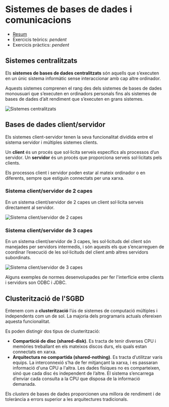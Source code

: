
Sistemes de bases de dades i comunicacions
====================================

* [Resum](https://gitpitch.com/jrodr236/ABD-UF2/master?p=SistemesDeBasesDeDadesIComunicacions)
* Exercicis teòrics: _pendent_
* Exercicis pràctics: _pendent_

Sistemes centralitzats
--------------------

Els **sistemes de bases de dades centralitzats** són aquells que s’executen en un únic sistema informàtic sense interaccionar amb cap altre ordinador.

Aquests sistemes comprenen el rang des dels sistemes de bases de dades monousuari que s’executen en ordinadors personals fins als sistemes de bases de dades d’alt rendiment que s’executen en grans sistemes.

![Sistemes centralitzats](https://ioc.xtec.cat/materials/FP/Materials/2251_ASIX/ASIX_2251_M10/web/html/WebContent/u3/media/ic10m10u3_05.png)

Bases de dades client/servidor
-----------

Els sistemes client-servidor tenen la seva funcionalitat dividida entre el sistema servidor i múltiples sistemes clients.

Un  **client**  és un procés que sol·licita serveis específics als processos d’un servidor. Un  **servidor**  és un procés que proporciona serveis sol·licitats pels clients.

Els processos client i servidor poden estar al mateix ordinador o en diferents, sempre que estiguin connectats per una xarxa.

### Sistema client/servidor de 2 capes

En un sistema client/servidor de 2 capes un client sol·licita serveis directament al servidor.

![Sistema client/servidor de 2 capes](https://ioc.xtec.cat/materials/FP/Materials/2251_ASIX/ASIX_2251_M10/web/html/WebContent/u3/media/ic10m10u3_06.png)

### Sistema client/servidor de 3 capes

En un sistema client/servidor de 3 capes, les sol·licituds del client són manejades per servidors intermedis, i són aquests els que s’encarreguen de coordinar l’execució de les sol·licituds del client amb altres servidors subordinats.

![Sistema client/servidor de 3 capes](https://ioc.xtec.cat/materials/FP/Materials/2251_ASIX/ASIX_2251_M10/web/html/WebContent/u3/media/ic10m10u3_07.png)

Alguns exemples de normes desenvolupades per fer l'interfície entre clients i servidors son ODBC i JDBC.

Clusterització de l'SGBD
-------
Entenem com a **clusterització** l’ús de sistemes de computació múltiples i
independents com un de sol. La majoria dels programaris actuals ofereixen
aquesta funcionalitat.

Es poden distingir dos tipus de clusterització:

- **Compartició de disc (shared-disk)**. Es tracta de tenir diverses CPU i
memòries treballant en els mateixos discos durs, els quals estan connectats
en xarxa. 
- **Arquitectura no compartida (shared-nothing)**. Es tracta
d’utilitzar varis equips. La interconnexió s’ha de fer mitjançant la xarxa, i es passaran informació d'una CPU a l'altra. Les dades físiques
no es comparteixen, sinó que cada disc és independent de l’altre. El sistema
s’encarrega d’enviar cada consulta a la CPU que disposa de la informació
demanada.

Els _clusters_ de bases de dades proporcionen una millora de rendiment i de tolerància a errors superior a les arquitectures tradicionals.

